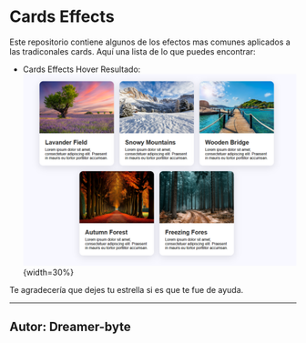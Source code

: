 # Cards Effects
Este repositorio contiene algunos de los efectos mas comunes aplicados a 
las tradiconales cards.
Aquí una lista de lo que puedes encontrar:

 - Cards Effects Hover
        Resultado:
        ![resultado esperado](assets/result.png){width=30%}

Te agradecería que dejes tu estrella si es que te fue de ayuda.

----
Autor: Dreamer-byte
--

